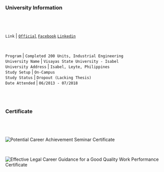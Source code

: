 ### University Information
#

<br />

`Link` | [`Official`](https://www.vsu.edu.ph/academe/satellite-campuses/isabel)&nbsp;[`Facebook`](https://www.facebook.com/visayasstateu.isabel/)&nbsp;[`Linkedin`](https://www.linkedin.com/company/visayas-state-university-isabel/)

<br />

`Program` | `Completed 200 Units, Industrial Engineering` <br />
`University Name` | `Visayas State University - Isabel` <br />
`University Address` | `Isabel, Leyte, Philippines` <br />
`Study Setup` | `On-Campus` <br />
`Study Status` | `Dropout (Lacking Thesis)` <br />
`Date Attended` | `06/2013 - 07/2018` <br />

<br />
<br />



### Certificate
#

<br />

![Potential Career Achievement Seminar Certificate](https://github.com/kentlouisetonino/kentlouisetonino/assets/69438999/777814d0-3a94-448c-88ff-d6ac43a7e2f8)

<br />

![Effective Legal Career Guidance for a Good Quality Work Performance Certificate](https://github.com/kentlouisetonino/kentlouisetonino/assets/69438999/d7f0b008-24bd-4fe7-b2ac-ec56545d3a6d)
